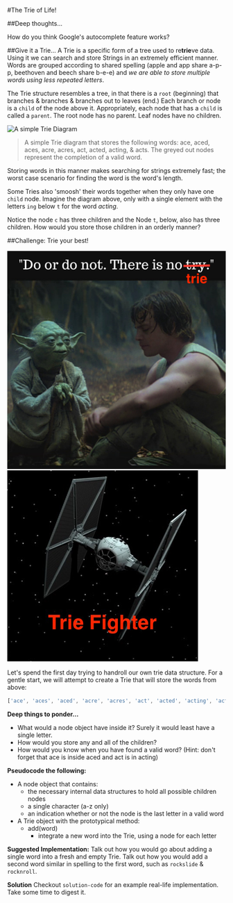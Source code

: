 #The Trie of Life!

##Deep thoughts...

How do you think Google's autocomplete feature works?

##Give it a Trie...
A Trie is a specific form of a tree used to re**trie**ve data. Using it we can search and store Strings in an extremely efficient manner. Words are grouped according to shared spelling (apple and app share a-p-p, beethoven and beech share b-e-e) and *we are able to store multiple words using less repeated letters*.

The Trie structure resembles a tree, in that there is a `root` (beginning) that branches & branches & branches out to leaves (end.) Each branch or node is a `child` of the node above it.  Appropriately, each node that has a `child` is called a `parent`.  The root node has no parent. Leaf nodes have no children.

![A simple Trie Diagram](http://meandmark.com/blog/wp-content/uploads/2012/07/TrieExampleCropped.png)
>A simple Trie diagram that stores the following words: ace, aced, aces, acre, acres, act, acted, acting, & acts. The greyed out nodes represent the completion of a valid word.

Storing words in this manner makes searching for strings extremely fast; the worst case scenario for finding the word is the word's length.

Some Tries also 'smoosh' their words together when they only have one `child` node. Imagine the diagram above, only with a single element with the letters `ing` below `t` for the word *acting*.

Notice the node `c` has three children and the Node `t`, below, also has three children. How would you store those children in an orderly manner?

##Challenge: Trie your best!

![there is no trie](./imgs/there-is-no-trie.png)
![trie fighter](./imgs/trie-fighter.jpg)

Let's spend the first day trying to handroll our own trie data structure.  For a gentle start, we will attempt to create a Trie that will store the words from above:

```javascript
['ace', 'aces', 'aced', 'acre', 'acres', 'act', 'acted', 'acting', 'acts']
```

**Deep things to ponder...**
- What would a node object have inside it? Surely it would least have a single letter.  
- How would you store any and all of the children?  
- How would you know when you have found a valid word? (Hint: don't forget that ace is inside aced and act is in acting)

**Pseudocode the following:**
- A node object that contains:
	-  the necessary internal data structures to hold all possible children nodes
	-  a single character (a-z only)
	-  an indication whether or not the node is the last letter in a valid word
- A Trie object with the prototypical method:
	- add(word)
		- integrate a new word into the Trie, using a node for each letter

**Suggested Implementation:** Talk out how you would go about adding a single word into a fresh and empty Trie.  Talk out how you would add a second word similar in spelling to the first word, such as `rockslide` & `rocknroll`.

**Solution** Checkout `solution-code` for an example real-life implementation. Take some time to digest it.
